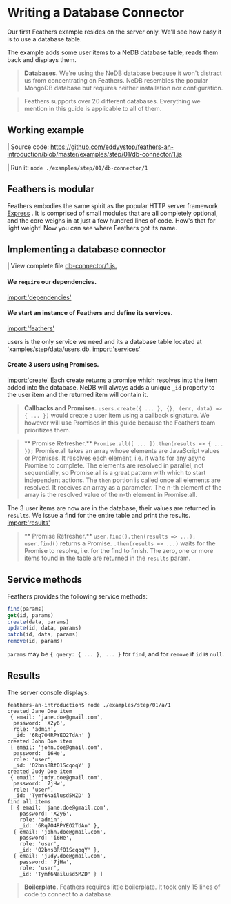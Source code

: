 # Writing a Database Connector

Our first Feathers example resides on the server only.
We'll see how easy it is to use a database table.

The example adds some user items to a NeDB database table,
reads them back and displays them.

> **Databases.** We're using the NeDB database because it won't distract us
from concentrating on Feathers. NeDB resembles the popular MongoDB database
but requires neither installation nor configuration.

> Feathers supports over 20 different databases.
Everything we mention in this guide is applicable to all of them.

## Working example

| Source code: https://github.com/eddyystop/feathers-an-introduction/blob/master/examples/step/01/db-connector/1.js

| Run it: `node ./examples/step/01/db-connector/1`

## Feathers is modular

Feathers embodies the same spirit as the popular HTTP server framework [Express](http://expressjs.com/) .
It is comprised of small modules that are all completely optional,
and the core weighs in at just a few hundred lines of code.
How's that for light weight!
Now you can see where Feathers got its name.

## Implementing a database connector

| View complete file [db-connector/1.js.](https://github.com/eddyystop/feathers-an-introduction/blob/master/examples/step/01/db-connector/1.js)

#### We `require` our dependencies.
[import:'dependencies'](../../examples/step/01/db-connector/1.js)

#### We start an instance of Feathers and define its services.
[import:'feathers'](../../examples/step/01/db-connector/1.js)

users is the only service we need  and its a database table located at `xamples/step/data/users.db.
[import:'services'](../../examples/step/01/db-connector/1.js)

#### Create 3 users using Promises.
[import:'create'](../../examples/step/01/db-connector/1.js)
Each create returns a promise which resolves into the item added into the database.
NeDB will always adds a unique `_id` property to the user item and the returned item will contain it.

> **Callbacks and Promises.**
`users.create({ ... }, {}, (err, data) => { ... })`
would create a user item using a callback signature.
We however will use Promises in this guide because the
Feathers team prioritizes them.

> ** Promise Refresher.** `Promise.all([ ... ]).then(results => { ... });`
Promise.all takes an array whose elements are JavaScript values or Promises.
It resolves each element, i.e. it waits for any async Promise to complete.
The elements are resolved in parallel, not sequentially,
so Promise.all is a great pattern with which to start independent actions.
The `then` portion is called once all elements are resolved.
It receives an array as a parameter.
The n-th element of the array is the resolved value of the n-th element in Promise.all.


The 3 user items are now are in the database, their values are returned in `results`.
We issue a find for the entire table and print the results.
[import:'results'](../../examples/step/01/db-connector/1.js)

> ** Promise Refresher.** `user.find().then(results => ...);`
`user.find()` returns a Promise. `.then(results => ...)` waits for the Promise to resolve,
i.e. for the find to finish.
The zero, one or more items found in the table are returned in the `results` param.

## Service methods

Feathers provides the following service methods:
```javascript
find(params)
get(id, params)
create(data, params)
update(id, data, params)
patch(id, data, params)
remove(id, params)
```

`params` may be `{ query: { ... }, ... }` for `find`,
and for `remove` if `id` is `null`.


#### 
## Results

The server console displays:

```text
feathers-an-introduction$ node ./examples/step/01/a/1
created Jane Doe item
 { email: 'jane.doe@gmail.com',
  password: 'X2y6',
  role: 'admin',
  _id: '6Rq7O4RPYEO2TdAn' }
created John Doe item
 { email: 'john.doe@gmail.com',
  password: 'i6He',
  role: 'user',
  _id: 'Q2bnsBRfO1ScqoqY' }
created Judy Doe item
 { email: 'judy.doe@gmail.com',
  password: '7jHw',
  role: 'user',
  _id: 'Tymf6Nailusd5MZD' }
find all items
 [ { email: 'jane.doe@gmail.com',
    password: 'X2y6',
    role: 'admin',
    _id: '6Rq7O4RPYEO2TdAn' },
  { email: 'john.doe@gmail.com',
    password: 'i6He',
    role: 'user',
    _id: 'Q2bnsBRfO1ScqoqY' },
  { email: 'judy.doe@gmail.com',
    password: '7jHw',
    role: 'user',
    _id: 'Tymf6Nailusd5MZD' } ]
```

> **Boilerplate.** Feathers requires little boilerplate.
It took only 15 lines of code to connect to a database.
